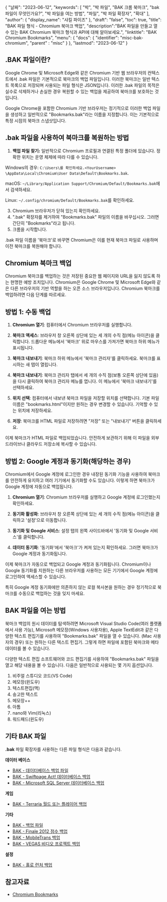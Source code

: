 {
"날짜": "2023-06-12",
  "keywords": [
"박",
"박 파일",
"BAK 크롬 북마크",
"bak 파일이 무엇인가요?",
"박 파일을 여는 방법",
"파일",
"박 파일 확장자",
"확대"
],
  "author": {
"display_name": "샤킬 파이즈"
},
"draft": "false",
"toc": true,
"title": "BAK 파일 형식 - Chromium 북마크 백업",
  "description":"BAK 파일을 만들고 열 수 있는 BAK Chromium 북마크 형식과 API에 대해 알아보세요.",
"linktitle": "BAK Chromium Bookmarks",
  "menu": {
    "docs": {
      "identifier": "misc-bak-chromium",
"parent" : "misc"
}
},
"lastmod": "2023-06-12"
}

## .BAK 파일이란?

Google Chrome 및 Microsoft Edge와 같은 Chromium 기반 웹 브라우저의 컨텍스트에서 .bak 파일은 기본적으로 북마크의 백업 파일입니다. 이러한 북마크는 일반 텍스트 목록으로 저장되며 사용되는 파일 형식은 JSON입니다. 이러한 .bak 파일의 목적은 실수로 삭제하거나 손실한 경우 복원할 수 있는 백업을 제공하여 북마크를 보호하는 것입니다.

Google Chrome을 포함한 Chromium 기반 브라우저는 정기적으로 이러한 백업 파일을 생성하고 일반적으로 "Bookmarks.bak"라는 이름을 지정합니다. 이는 기본적으로 특정 시점의 북마크 스냅샷입니다.

## .bak 파일을 사용하여 북마크를 복원하는 방법

1. **백업 파일 찾기:** 일반적으로 Chromium 프로필과 연결된 특정 폴더에 있습니다. 정확한 위치는 운영 체제에 따라 다를 수 있습니다.

Windows의 경우: `C:\Users\를 확인하세요.<YourUsername> \AppData\Local\Chromium\User Data\Default\Bookmarks.bak`.

macOS: `~/Library/Application Support/Chromium/Default/Bookmarks.bak`에서 검색하세요.

Linux: `~/.config/chromium/Default/Bookmarks.bak`를 확인하세요.

3. Chromium 브라우저가 닫혀 있는지 확인하세요.
4. ".bak" 확장자를 제거하여 "Bookmarks.bak" 파일의 이름을 바꾸십시오. 그러면 간단히 "Bookmarks"라고 됩니다.
5. 크롬을 시작합니다.

.bak 파일 이름을 '북마크'로 바꾸면 Chromium은 이를 현재 북마크 파일로 사용하며 이전 북마크를 복원해야 합니다.

## Chromium 북마크 백업

Chromium 북마크를 백업하는 것은 저장된 중요한 웹 페이지와 URL을 잃지 않도록 하는 현명한 예방 조치입니다. Chromium은 Google Chrome 및 Microsoft Edge와 같은 다른 브라우저의 기반 역할을 하는 오픈 소스 브라우저입니다. Chromium 북마크를 백업하려면 다음 단계를 따르세요.

## 방법 1: 수동 백업

1. **Chromium 열기**: 컴퓨터에서 Chromium 브라우저를 실행합니다.

2. **북마크 액세스**: 브라우저 창 오른쪽 상단에 있는 세 개의 수직 점(메뉴 아이콘)을 클릭합니다. 드롭다운 메뉴에서 '북마크' 위로 마우스를 가져가면 북마크 하위 메뉴가 표시됩니다.

3. **북마크 내보내기**: 북마크 하위 메뉴에서 '북마크 관리자'를 클릭하세요. 북마크를 표시하는 새 탭이 열립니다.

4. **북마크 내보내기**: 북마크 관리자 탭에서 세 개의 수직 점(보통 오른쪽 상단에 있음)을 다시 클릭하여 북마크 관리자 메뉴를 엽니다. 이 메뉴에서 '북마크 내보내기'를 선택하세요.

5. **위치 선택**: 컴퓨터에서 내보낸 북마크 파일을 저장할 위치를 선택합니다. 기본 파일 이름은 "bookmarks.html"이지만 원하는 경우 변경할 수 있습니다. 기억할 수 있는 위치에 저장하세요.

6. **저장**: 북마크를 HTML 파일로 저장하려면 "저장" 또는 "내보내기" 버튼을 클릭하세요.

이제 북마크가 HTML 파일로 백업되었습니다. 안전하게 보관하기 위해 이 파일을 외부 드라이브나 클라우드 저장소에 복사할 수 있습니다.

## 방법 2: Google 계정과 동기화(해당하는 경우)

Chromium에서 Google 계정에 로그인한 경우 내장된 동기화 기능을 사용하여 북마크를 안전하게 유지하고 여러 기기에서 동기화할 수도 있습니다. 이렇게 하면 북마크가 Google 계정에 자동으로 백업됩니다.

1. **Chromium 열기**: Chromium 브라우저를 실행하고 Google 계정에 로그인했는지 확인하세요.

2. **동기화 활성화**: 브라우저 창 오른쪽 상단에 있는 세 개의 수직 점(메뉴 아이콘)을 클릭하고 '설정'으로 이동합니다.

3. **동기화 및 Google 서비스**: 설정 탭의 왼쪽 사이드바에서 '동기화 및 Google 서비스'를 클릭합니다.

4. **데이터 동기화**: '동기화'에서 '북마크'가 켜져 있는지 확인하세요. 그러면 북마크가 Google 계정과 동기화됩니다.

이제 북마크가 자동으로 백업되고 Google 계정과 동기화됩니다. Chromium이나 Google 동기화를 지원하는 다른 브라우저를 사용하는 모든 기기에서 Google 계정에 로그인하여 액세스할 수 있습니다.

특히 Google 계정 동기화에만 의존하지 않는 로컬 복사본을 원하는 경우 정기적으로 북마크를 수동으로 백업하는 것을 잊지 마세요.

## BAK 파일을 여는 방법

북마크 백업의 원시 데이터를 탐색하려면 Microsoft Visual Studio Code(여러 플랫폼에서 사용 가능), Microsoft 메모장(Windows 사용자용), Apple TextEdit과 같은 다양한 텍스트 편집기를 사용하여 "Bookmarks.bak" 파일을 열 수 있습니다. (Mac 사용자의 경우) 또는 원하는 다른 텍스트 편집기. 그렇게 하면 파일에 포함된 북마크와 메타데이터를 볼 수 있습니다.

다양한 텍스트 편집 소프트웨어와 코드 편집기를 사용하여 "Bookmarks.bak" 파일을 열고 해당 내용을 볼 수 있습니다. 다음은 일반적으로 사용되는 몇 가지 옵션입니다.

1. 비주얼 스튜디오 코드(VS Code)
2. 메모장(윈도우)
3. 텍스트편집(맥)
4. 숭고한 텍스트
5. 메모장++
6. 아톰
7. nano와 Vim(리눅스)
8. 워드패드(윈도우)

## 기타 BAK 파일

**.bak** 파일 확장자를 사용하는 다른 파일 형식은 다음과 같습니다.

**데이터 베이스**
- [BAK - 데이터베이스 백업 파일](/ko/database/bak/)
- [BAK - Swiftpage Act! 데이터베이스 백업](/ko/database/bak-act/)
- [BAK - Microsoft SQL Server 데이터베이스 백업](/ko/database/bak-sqlserver/)

**게임**
- [BAK - Terraria 월드 또는 플레이어 백업](/ko/game/bak-terraria/)

**기타**
- [BAK - 백업 파일](/ko/misc/bak-backup/)
- [BAK - Finale 2012 점수 백업](/ko/misc/bak-finale/)
- [BAK - MobileTrans 백업](/ko/misc/bak-mobiletrans/)
- [BAK - VEGAS 비디오 프로젝트 백업](/ko/misc/bak-vegas/)

**설정**
- [BAK - 홀로 런처 백업](/ko/settings/bak-holo/)

## 참고자료
* [Chromium Bookmarks](https://www.chromium.org/user-experience/bookmarks/)
